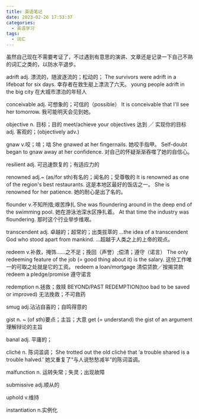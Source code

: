 ```yaml
---
title: 英语笔记
date: 2023-02-26 17:53:37
categories:
  - 英语学习
tags:
  - 词汇
---
```


虽然自己现在不需要考证了，不过遇到有意思的演讲、文章还是记录一下自己不熟的词汇之类的，以防水平退步。

<!-- more -->

adrift adj. 漂流的，随波逐流的；松动的；
The survivors were adrift in a lifeboat for six days. 幸存者在救生艇上漂流了六天。
young people adrift in the big city 在大城市漂泊的年轻人

conceivable adj. 可想象的；可信的（possible）
It is conceivable that I'll see her tomorrow. 我可能明天会见到她。

objective
n. 目标；目的
meet/achieve your objectives 达到 ╱ 实现你的目标
adj. 客观的；(objectively adv.)

gnaw v.咬；啃；啮
She gnawed at her fingernails. 她咬手指甲。
Self-doubt began to gnaw away at her confidence. 对自己的怀疑渐渐吞噬了她的自信心。

resilient adj. 可迅速恢复的；有适应力的

renowned adj.~ (as/for sth)有名的；闻名的；受尊敬的
It is renowned as one of the region's best restaurants. 这是本地区最好的饭店之一。
She is renowned for her patience. 她的耐心是出了名的。

flounder 
v.不知所措;艰苦挣扎
She was floundering around in the deep end of the swimming pool. 她在游泳池深水区挣扎着。
At that time the industry was floundering. 那时这个行业举步维艰。

transcendent adj. 卓越的；超常的；出类拔萃的
...the idea of a transcendent God who stood apart from mankind. ...超越于人类之上的上帝的观点。

redeem v.补救，掩饰……之不足；挽回（声誉）;偿清；遵守（诺言）
The only redeeming feature of the job (= good thing about it) is the salary. 这份工作唯一的可取之处就是它的工资。
redeem a loan/mortgage 清偿贷款╱按揭贷款
redeem a pledge/promise 遵守诺言

redemption n.拯救；救赎
BEYOND/PAST REDEMPTION(too bad to be saved or improved) 无法挽救；不可救药

smug adj.沾沾自喜的；自鸣得意的

gist n. ~ (of sth)要点；主旨；大意
get (= understand) the gist of an argument 理解辩论的主旨

banal adj.  平庸的；

cliché n.   陈词滥调；
She trotted out the old cliché that ‘a trouble shared is a trouble halved.’ 她又重复了“与人说愁愁减半”的陈词滥调。

malfunction n. 运转失常；失灵；出现故障

submissive adj.顺从的

uphold v.维持

instantiation n.实例化